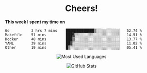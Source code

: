 <h1 align="center">Cheers!</h1>

**This week I spent my time on**
<!--START_SECTION:waka-->

```text
Go          3 hrs 7 mins    █████████████▒░░░░░░░░░░░   52.74 %
Makefile    51 mins         ███▓░░░░░░░░░░░░░░░░░░░░░   14.51 %
Docker      48 mins         ███▒░░░░░░░░░░░░░░░░░░░░░   13.77 %
YAML        39 mins         ██▓░░░░░░░░░░░░░░░░░░░░░░   11.02 %
Other       19 mins         █▒░░░░░░░░░░░░░░░░░░░░░░░   05.41 %
```

<!--END_SECTION:waka-->

<p align="center"><img src="https://github-readme-stats.vercel.app/api/top-langs/?username=thnkrn&layout=compact&hide=html&theme=tokyonight" alt="Most Used Languages" /></p>

<p align="center"><img src="https://github-readme-stats.vercel.app/api?username=thnkrn&show_icons=true&count_private=true&theme=tokyonight" alt="GitHub Stats" /></p>

<!-- <p align="center"><a href="https://wakatime.com"><img src="https://wakatime.com/share/@thnkrn/40092326-d1bd-471b-89da-9a7c63939402.png" /></p>
 -->
